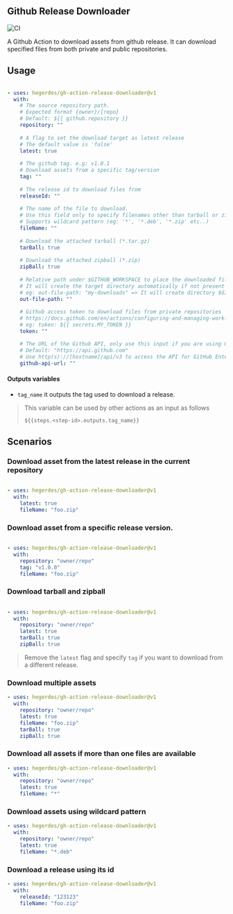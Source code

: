 ## Github Release Downloader

![CI](https://github.com/hegerdes/gh-action-release-downloader/workflows/CI/badge.svg)

A Github Action to download assets from github release. It can download specified files from both private and public repositories.

## Usage

```yaml

- uses: hegerdes/gh-action-release-downloader@v1
  with: 
    # The source repository path.
    # Expected format {owner}/{repo}
    # Default: ${{ github.repository }}
    repository: ""
    
    # A flag to set the download target as latest release
    # The default value is 'false'
    latest: true
    
    # The github tag. e.g: v1.0.1
    # Download assets from a specific tag/version
    tag: ""
    
    # The release id to download files from 
    releaseId: ""
    
    # The name of the file to download.
    # Use this field only to specify filenames other than tarball or zipball, if any.
    # Supports wildcard pattern (eg: '*', '*.deb', '*.zip' etc..)
    fileName: ""
    
    # Download the attached tarball (*.tar.gz)
    tarBall: true
    
    # Download the attached zipball (*.zip)
    zipBall: true
    
    # Relative path under $GITHUB_WORKSPACE to place the downloaded file(s)
    # It will create the target directory automatically if not present
    # eg: out-file-path: "my-downloads" => It will create directory $GITHUB_WORKSPACE/my-downloads
    out-file-path: ""
    
    # Github access token to download files from private repositories
    # https://docs.github.com/en/actions/configuring-and-managing-workflows/creating-and-storing-encrypted-secrets
    # eg: token: ${{ secrets.MY_TOKEN }}
    token: ""

    # The URL of the Github API, only use this input if you are using Github Enterprise
    # Default: "https://api.github.com"
    # Use http(s)://[hostname]/api/v3 to access the API for GitHub Enterprise Server
    github-api-url: ""
```

#### Outputs variables

- `tag_name` it outputs the tag used to download a release.

> This variable can be used by other actions as an input as follows
> ```
> ${{steps.<step-id>.outputs.tag_name}}
> ```

## Scenarios

### Download asset from the latest release in the current repository

```yaml

- uses: hegerdes/gh-action-release-downloader@v1
  with:
    latest: true
    fileName: "foo.zip"
```

### Download asset from a specific release version.

```yaml

- uses: hegerdes/gh-action-release-downloader@v1
  with:
    repository: "owner/repo"
    tag: "v1.0.0"
    fileName: "foo.zip"
```

### Download tarball and zipball

```yaml

- uses: hegerdes/gh-action-release-downloader@v1
  with:
    repository: "owner/repo"
    latest: true
    tarBall: true
    zipBall: true
```
> Remove the `latest` flag and specify `tag` if you want to download from a different release.

### Download multiple assets

```yaml
- uses: hegerdes/gh-action-release-downloader@v1
  with:
    repository: "owner/repo"
    latest: true
    fileName: "foo.zip"
    tarBall: true
    zipBall: true
```

### Download all assets if more than one files are available

```yaml
- uses: hegerdes/gh-action-release-downloader@v1
  with:
    repository: "owner/repo"
    latest: true
    fileName: "*"
```

### Download assets using wildcard pattern

```yaml
- uses: hegerdes/gh-action-release-downloader@v1
  with:
    repository: "owner/repo"
    latest: true
    fileName: "*.deb"
```

### Download a release using its id

```yaml
- uses: hegerdes/gh-action-release-downloader@v1
  with:
    releaseId: "123123"
    fileName: "foo.zip"
```